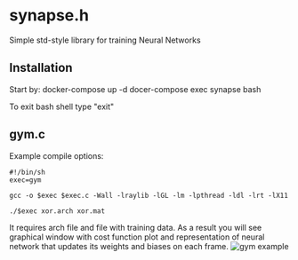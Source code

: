 # synapse.h
Simple std-style library for training Neural Networks
## Installation
Start by:
docker-compose up -d
docer-compose exec synapse bash

To exit bash shell type "exit"
## gym.c
Example compile options:
```
#!/bin/sh
exec=gym

gcc -o $exec $exec.c -Wall -lraylib -lGL -lm -lpthread -ldl -lrt -lX11

./$exec xor.arch xor.mat
```
It requires arch file and file with training data.
As a result you will see graphical window with cost function plot and representation of neural network that updates its weights and biases on each frame.
![gym example]([http://url/to/img.png](https://raw.githubusercontent.com/CherniakYura/synapse.h/main/gym.jpg)https://raw.githubusercontent.com/CherniakYura/synapse.h/main/gym.jpg)
